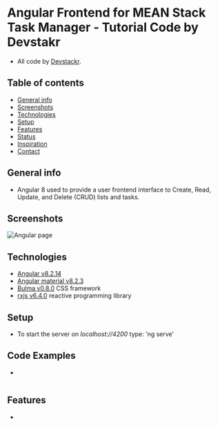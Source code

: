 # Angular Frontend for MEAN Stack Task Manager - Tutorial Code by Devstakr

* All code by [Devstackr](https://www.youtube.com/channel/UCbwsS1m4Hib6R-9F1alus_A/featured).

## Table of contents

* [General info](#general-info)
* [Screenshots](#screenshots)
* [Technologies](#technologies)
* [Setup](#setup)
* [Features](#features)
* [Status](#status)
* [Inspiration](#inspiration)
* [Contact](#contact)

## General info

* Angular 8 used to provide a user frontend interface to Create, Read, Update, and Delete (CRUD) lists and tasks.

## Screenshots

![Angular page](./img/tasks.png)


## Technologies

* [Angular v8.2.14](https://angular.io/)
* [Angular material v8.2.3](https://material.angular.io/)
* [Bulma v0.8.0](https://bulma.io/documentation/) CSS framework
* [rxjs v6.4.0](https://angular.io/guide/rx-library) reactive programming library

## Setup

* To start the server on _localhost://4200_ type: 'ng serve'

## Code Examples

* 

```typescript

```

## Features

* 
